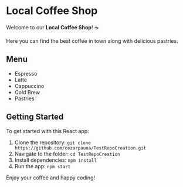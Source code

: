 # Local Coffee Shop

Welcome to our **Local Coffee Shop**! ☕

Here you can find the best coffee in town along with delicious pastries.

## Menu
- Espresso
- Latte
- Cappuccino
- Cold Brew
- Pastries

## Getting Started
To get started with this React app:
1. Clone the repository: `git clone https://github.com/cezarpauna/TestRepoCreation.git`
2. Navigate to the folder: `cd TestRepoCreation`
3. Install dependencies: `npm install`
4. Run the app: `npm start`

Enjoy your coffee and happy coding!